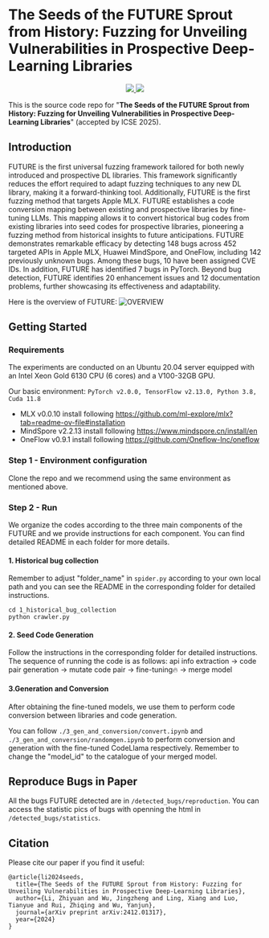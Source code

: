 # The Seeds of the FUTURE Sprout from History: Fuzzing for Unveiling Vulnerabilities in Prospective Deep-Learning Libraries


<p align="center">
    <a href="http://arxiv.org/abs/2412.01317"><img src="https://img.shields.io/badge/arXiv-2412.01317-b31b1b.svg">
    <a href="https://sourcemap.ac.cn/#/" ><img src="https://img.shields.io/badge/supported_by-Yuantu-blue?link=https%3A%2F%2Fsourcemap.ac.cn%2F%23%2F"></a>
</p>

This is the source code repo for "**The Seeds of the FUTURE Sprout from History: Fuzzing for Unveiling Vulnerabilities in Prospective Deep-Learning Libraries**" (accepted by ICSE 2025).

## Introduction
FUTURE is the first universal fuzzing framework tailored for both newly introduced and prospective DL libraries. This framework significantly reduces the effort required to adapt fuzzing techniques to any new DL library, making it a forward-thinking tool. Additionally, FUTURE is the first fuzzing method that targets Apple MLX. FUTURE establishes a code conversion mapping between existing and prospective libraries by fine-tuning LLMs. This mapping allows it to convert historical bug codes from existing libraries into seed codes for prospective libraries, pioneering a fuzzing method from historical insights to future anticipations. FUTURE demonstrates remarkable efficacy by detecting 148 bugs across 452 targeted APIs in Apple MLX, Huawei MindSpore, and OneFlow, including 142 previously unknown bugs. Among these bugs, 10 have been assigned CVE IDs. In addition, FUTURE has identified 7 bugs in PyTorch. Beyond bug detection, FUTURE identifies 20 enhancement issues and 12 documentation problems, further showcasing its effectiveness and adaptability.

Here is the overview of FUTURE: 
![OVERVIEW](https://github.com/Redmept1on/FUTURE/blob/main/overview.png)

## Getting Started

### Requirements

The experiments are conducted on an Ubuntu 20.04 server equipped with an Intel Xeon Gold 6130 CPU (6 cores) and a V100-32GB GPU. 

Our basic environment: `PyTorch v2.0.0, TensorFlow v2.13.0, Python 3.8, Cuda 11.8`

- MLX v0.0.10 install following https://github.com/ml-explore/mlx?tab=readme-ov-file#installation
- MindSpore v2.2.13 install following https://www.mindspore.cn/install/en
- OneFlow v0.9.1 install following https://github.com/Oneflow-Inc/oneflow

### Step 1 - Environment configuration
Clone the repo and we recommend using the same environment as mentioned above.

### Step 2 - Run
We organize the codes according to the three main components of the FUTURE and we provide instructions for each component. You can find detailed README in each folder for more details.

#### 1. Historical bug collection
Remember to adjust "folder_name" in `spider.py` according to your own local path and you can see the README in the corresponding folder for detailed instructions.

```
cd 1_historical_bug_collection
python crawler.py
```

#### 2. Seed Code Generation
Follow the instructions in the corresponding folder for detailed instructions.
The sequence of running the code is as follows: 
api info extraction -> code pair generation -> mutate code pair -> fine-tuning🔥 -> merge model

#### 3.Generation and Conversion
After obtaining the fine-tuned models, we use them to perform code conversion between libraries and code generation.

You can follow `./3_gen_and_conversion/convert.ipynb` and `./3_gen_and_conversion/randomgen.ipynb` to perform conversion and generation with the fine-tuned CodeLlama respectively. Remember to change the "model_id" to the catalogue of your merged model.

## Reproduce Bugs in Paper
All the bugs FUTURE detected are in `/detected_bugs/reproduction`. You can access the statistic pics of bugs with openning the html in `/detected_bugs/statistics`.

## Citation
Please cite our paper if you find it useful:
```
@article{li2024seeds,
  title={The Seeds of the FUTURE Sprout from History: Fuzzing for Unveiling Vulnerabilities in Prospective Deep-Learning Libraries},
  author={Li, Zhiyuan and Wu, Jingzheng and Ling, Xiang and Luo, Tianyue and Rui, Zhiqing and Wu, Yanjun},
  journal={arXiv preprint arXiv:2412.01317},
  year={2024}
}
```
